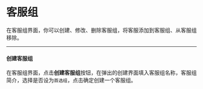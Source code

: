# 客服组

在客服组界面，你可以创建、修改、删除客服组，将客服添加到客服组、从客服组移除。

-----

#### 创建客服组

在客服组界面，点击**创建客服组**按钮，在弹出的创建界面填入客服组名称，客服组简介，选择是否设为`首选组`，点击确定创建一个客服组。

